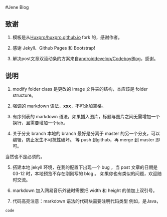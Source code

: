 #Jene Blog

## 致谢

1. 模板是从[Huxpro/huxpro.github.io](https://github.com/Huxpro/huxpro.github.io.git) fork 的，感谢作者。

2. 感谢 Jekyll、Github Pages 和 Bootstrap!

3. 解决post文章双滚动条的方案来自[androiddevelop/CodeboyBlog](https://github.com/androiddevelop/CodeboyBlog/commit/a2233f944d310c343ea44064b7787daa8cc1c37e)，感谢。

## 说明

1. modify folder class 是更改的 image 文件夹的结构，本应该是 folder structure。

2. 强调的 markdown 语法，**xxx**，不可添加空格。

3. 有序列表的 markdown 语法，如果插入图片，标题与图片之间无需增加一个换行，且需要增加一个tab。

4. 关于分支 branch
本地的 branch 最好是分离于 master 的另一个分支，可以编辑，防止发生不可抗性破坏。
等 push 到github，再 merge 到 master 即可。

当然也不是必须的。

5. 搭建本地 jekyll 环境，在我的配置下出现一个 bug ，当 post 文章的日期是 03-12 时，本地预览不存在刚刚写的 blog 。
如果你也有类似的问题，欢迎随时交流。

6. markdown 加入网易音乐外链时需要把 width 和 height 的值加上双引号。

7. 代码高亮注意：markdown 语法的代码块需要注明代码类型
例如，是Java，
```java
code
```
